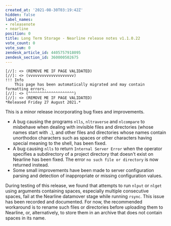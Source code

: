 ```yaml
---
created_at: '2021-08-30T03:19:42Z'
hidden: false
label_names:
- releasenote
- nearline
position: 0
title: Long Term Storage - Nearline release notes v1.1.0.22
vote_count: 0
vote_sum: 0
zendesk_article_id: 4405757918095
zendesk_section_id: 360000502675
---
```



    [//]: <> (REMOVE ME IF PAGE VALIDATED)
    [//]: <> (vvvvvvvvvvvvvvvvvvvv)
    !!! Info
        This page has been automatically migrated and may contain formatting errors.
    [//]: <> (^^^^^^^^^^^^^^^^^^^^)
    [//]: <> (REMOVE ME IF PAGE VALIDATED)
    *Released Friday 27 August 2021.*

This is a minor release incorporating bug fixes and improvements.

-   A bug causing the programs `nlls`, `nltraverse` and `nlcompare` to
    misbehave when dealing with invisible files and directories (whose
    names start with `.`), and other files and directories whose names
    contain unorthodox characters such as spaces or other characters
    having special meaning to the shell, has been fixed.
-   A bug causing `nlls` to return `Internal Server Error` when the
    operator specifies a subdirectory of a project directory that
    doesn't exist on Nearline has been fixed. The error
    `no such file or directory` is now returned instead.
-   Some small improvements have been made to server configuration
    parsing and detection of inappropriate or missing configuration
    values.

During testing of this release, we found that attempts to run `nlput` or
`nlget` using arguments containing spaces, especially multiple
consecutive spaces, fail at the Nearline datamover stage while running
`rsync`. This issue has been recorded and documented. For now, the
recommended workaround is to rename such files or directories before
uploading them to Nearline, or, alternatively, to store them in an
archive that does not contain spaces in its name. 
